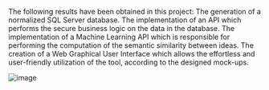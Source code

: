 The following results have been obtained in this project:
The generation of a normalized SQL Server database.
The implementation of an API which performs the secure business logic on the data in the database.
The implementation of a Machine Learning API which is responsible for performing the computation of the semantic similarity between ideas.
The creation of a Web Graphical User Interface which allows the effortless and user-friendly utilization of the tool, according to the designed mock-ups.

![image](https://github.com/irinamarginean/CIPTool/assets/44980921/b17166d4-c3d2-4c20-8fb3-5b7795a5bc33)

